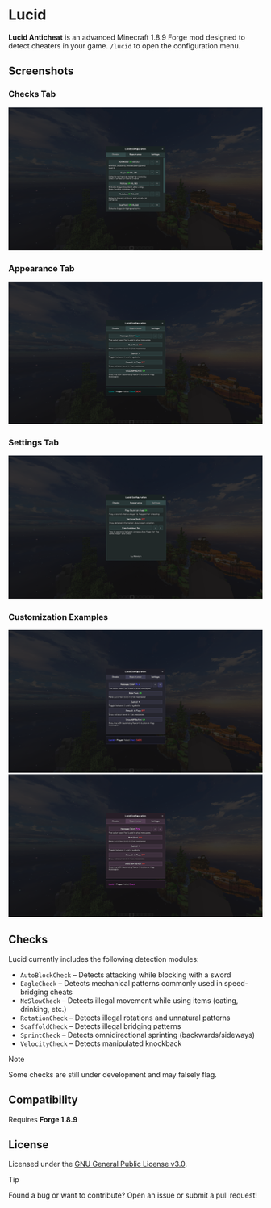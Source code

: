 # Lucid

**Lucid Anticheat** is an advanced Minecraft 1.8.9 Forge mod designed to detect cheaters in your game. `/lucid` to open the configuration menu.

## Screenshots

### Checks Tab

![Checks Tab](.github/assets/checks.png)

### Appearance Tab

![Appearance Tab](.github/assets/appearance.png)

### Settings Tab

![Settings Tab](.github/assets/settings.png)

### Customization Examples

![Blue Theme](.github/assets/custom-blue.png)
![Pink Theme](.github/assets/custom-pink.png)

## Checks

Lucid currently includes the following detection modules:

- `AutoBlockCheck` – Detects attacking while blocking with a sword
- `EagleCheck` – Detects mechanical patterns commonly used in speed-bridging cheats
- `NoSlowCheck` – Detects illegal movement while using items (eating, drinking, etc.)
- `RotationCheck` – Detects illegal rotations and unnatural patterns
- `ScaffoldCheck` – Detects illegal bridging patterns
- `SprintCheck` – Detects omnidirectional sprinting (backwards/sideways)
- `VelocityCheck` – Detects manipulated knockback

> [!NOTE]  
> Some checks are still under development and may falsely flag.

## Compatibility

Requires **Forge 1.8.9**

## License

Licensed under the [GNU General Public License v3.0](LICENSE).

> [!TIP]
> Found a bug or want to contribute? Open an issue or submit a pull request!
